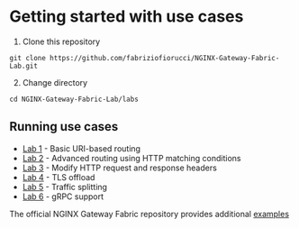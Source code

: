 # Getting started with use cases

1. Clone this repository

```code
git clone https://github.com/fabriziofiorucci/NGINX-Gateway-Fabric-Lab.git
```

2. Change directory

```code
cd NGINX-Gateway-Fabric-Lab/labs
```

## Running use cases

- [Lab 1](1.basic-app) - Basic URI-based routing
- [Lab 2](2.advanced-routing) - Advanced routing using HTTP matching conditions
- [Lab 3](3.http-headers) - Modify HTTP request and response headers
- [Lab 4](4.tls-offload) - TLS offload
- [Lab 5](5.traffic-splitting) - Traffic splitting
- [Lab 6](6.grpc) - gRPC support

The official NGINX Gateway Fabric repository provides additional [examples](https://github.com/nginx/nginx-gateway-fabric/tree/main/examples)
